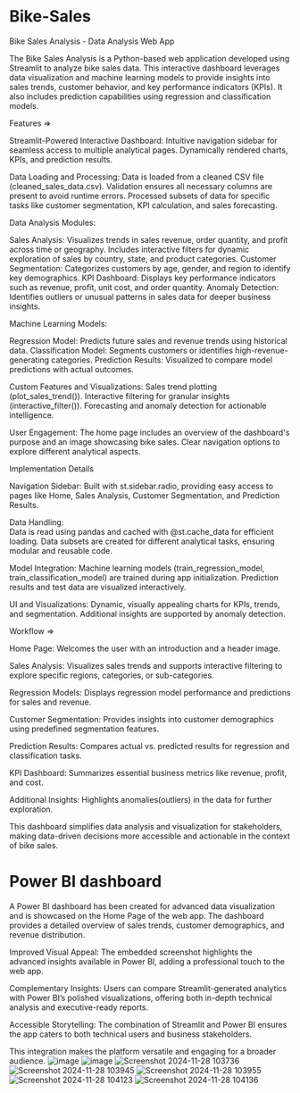 # Bike-Sales
Bike Sales Analysis - Data Analysis Web App

The Bike Sales Analysis is a Python-based web application developed using Streamlit to analyze bike sales data. This interactive dashboard leverages data visualization and machine learning models to provide insights into sales trends, customer behavior, and key performance indicators (KPIs). It also includes prediction capabilities using regression and classification models.

Features =>

Streamlit-Powered Interactive Dashboard:
  Intuitive navigation sidebar for seamless access to multiple analytical pages.
  Dynamically rendered charts, KPIs, and prediction results.
  
Data Loading and Processing:
  Data is loaded from a cleaned CSV file (cleaned_sales_data.csv).
  Validation ensures all necessary columns are present to avoid runtime errors.
  Processed subsets of data for specific tasks like customer segmentation, KPI calculation, and sales forecasting.
  
Data Analysis Modules:

  Sales Analysis:
    Visualizes trends in sales revenue, order quantity, and profit across time or geography.
    Includes interactive filters for dynamic exploration of sales by country, state, and product categories.
  Customer Segmentation:
    Categorizes customers by age, gender, and region to identify key demographics.
  KPI Dashboard:
    Displays key performance indicators such as revenue, profit, unit cost, and order quantity.
  Anomaly Detection:
    Identifies outliers or unusual patterns in sales data for deeper business insights.

Machine Learning Models:
  
  Regression Model: Predicts future sales and revenue trends using historical data.
  Classification Model: Segments customers or identifies high-revenue-generating categories.
  Prediction Results: Visualized to compare model predictions with actual outcomes.

Custom Features and Visualizations:
  Sales trend plotting (plot_sales_trend()).
  Interactive filtering for granular insights (interactive_filter()).
  Forecasting and anomaly detection for actionable intelligence.
  
User Engagement:
  The home page includes an overview of the dashboard's purpose and an image showcasing bike sales.
  Clear navigation options to explore different analytical aspects.
  
Implementation Details

Navigation Sidebar:
  Built with st.sidebar.radio, providing easy access to pages like Home, Sales Analysis, Customer Segmentation, and Prediction Results.
  
Data Handling:  
  Data is read using pandas and cached with @st.cache_data for efficient loading.
  Data subsets are created for different analytical tasks, ensuring modular and reusable code.
  
Model Integration:
  Machine learning models (train_regression_model, train_classification_model) are trained during app initialization.
  Prediction results and test data are visualized interactively.
  
UI and Visualizations:
  Dynamic, visually appealing charts for KPIs, trends, and segmentation.
  Additional insights are supported by anomaly detection.
  
Workflow => 

Home Page:
  Welcomes the user with an introduction and a header image.
  
Sales Analysis:
  Visualizes sales trends and supports interactive filtering to explore specific regions, categories, or sub-categories.
  
Regression Models:
  Displays regression model performance and predictions for sales and revenue.
  
Customer Segmentation:
  Provides insights into customer demographics using predefined segmentation features.
  
Prediction Results:
  Compares actual vs. predicted results for regression and classification tasks.

KPI Dashboard:
  Summarizes essential business metrics like revenue, profit, and cost.
  
Additional Insights:
  Highlights anomalies(outliers) in the data for further exploration.
  
This dashboard simplifies data analysis and visualization for stakeholders, making data-driven decisions more accessible and actionable in the context of bike sales.

# Power BI dashboard

A Power BI dashboard has been created for advanced data visualization and is showcased on the Home Page of the web app.
The dashboard provides a detailed overview of sales trends, customer demographics, and revenue distribution.

Improved Visual Appeal:
  The embedded screenshot highlights the advanced insights available in Power BI, adding a professional touch to the web app.

Complementary Insights:
  Users can compare Streamlit-generated analytics with Power BI’s polished visualizations, offering both in-depth technical analysis and executive-ready reports.

Accessible Storytelling:
  The combination of Streamlit and Power BI ensures the app caters to both technical users and business stakeholders.
  
This integration makes the platform versatile and engaging for a broader audience.
![image](https://github.com/user-attachments/assets/840ff670-ee8c-4957-8a2e-3835d70fae3b)
![image](https://github.com/user-attachments/assets/a8058262-e214-430e-9a86-d5e4cdbda3d3)
![Screenshot 2024-11-28 103736](https://github.com/user-attachments/assets/fd0f0606-300b-4900-b965-ae39dfa4fd82)
![Screenshot 2024-11-28 103945](https://github.com/user-attachments/assets/1d6958e2-d22e-4ffc-bed8-6226d7513329)
![Screenshot 2024-11-28 103955](https://github.com/user-attachments/assets/95dfcade-d6eb-44a2-82e1-ca9ed4161b36)
![Screenshot 2024-11-28 104123](https://github.com/user-attachments/assets/915d5878-586f-483e-8857-dbdc9f44f8c3)
![Screenshot 2024-11-28 104136](https://github.com/user-attachments/assets/d2a31e2d-b879-4e2a-9a35-af5de283b4ef)




